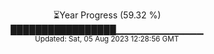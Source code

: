 <p align="center">
⏳Year Progress (59.32 %) <br>
█████████████████▁▁▁▁▁▁▁▁▁▁▁▁▁ <br>
<sub>Updated: Sat, 05 Aug 2023 12:28:56 GMT</sub>
</p>

